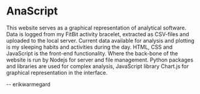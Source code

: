 # AnaScript
This website serves as a graphical representation of analytical software. Data is logged from my FitBit activity bracelet, extracted as CSV-files and uploaded to the local server. Current data available for analysis and plotting is my sleeping habits and activities during the day.
HTML, CSS and JavaScript is the front-end functionality. Where the back-bone of the website is run by Nodejs for server and file management. Python packages and libraries are used for complex analysis, JavaScript library Chart.js for graphical representation in the interface.

-- erikwarmegard
